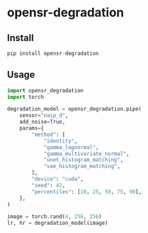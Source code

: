 # opensr-degradation

<div align="center">

</div>

## Install

```python
pip install opensr-degradation
```

## Usage

```python
import opensr_degradation
import torch

degradation_model = opensr_degradation.pipe(
    sensor="naip_d",
    add_noise=True,
    params={
        "method": [
            "identity",
            "gamma_lognormal",
            "gamma_multivariate_normal",
            "unet_histogram_matching",
            "vae_histogram_matching",
        ],
        "device": "cuda",
        "seed": 42,
        "percentiles": [10, 25, 50, 75, 90],
    },
)

image = torch.rand(4, 256, 256)
lr, hr = degradation_model(image)
``` 
